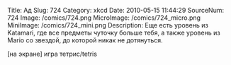 Title: Ад 
Slug: 724 
Category: xkcd 
Date: 2010-05-15 11:44:29 
SourceNum: 724 
Image: /comics/724.png 
MicroImage: /comics/724_micro.png 
MiniImage: /comics/724_mini.png 
Description: Еще есть уровень из Katamari, где все предметы чуточку больше тебя, а также уровень из Mario со звездой, до которой никак не дотянуться. 

[на экране] игра тетрис/tetris